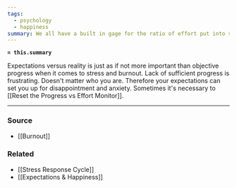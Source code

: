 ```yaml
---
tags:
  - psychology
  - happiness
summary: We all have a built in gage for the ratio of effort put into something versus progress made on it, and a bias toward meeting that expectation.
---
```

**`= this.summary`**

Expectations versus reality is just as if not more important than objective progress when it comes to stress and burnout. Lack of sufficient progress is frustrating. Doesn't matter who you are. Therefore your expectations can set you up for disappointment and anxiety. Sometimes it's necessary to [[Reset the Progress vs Effort Monitor]].

---
### Source
- [[Burnout]]

### Related
- [[Stress Response Cycle]]
- [[Expectations & Happiness]]